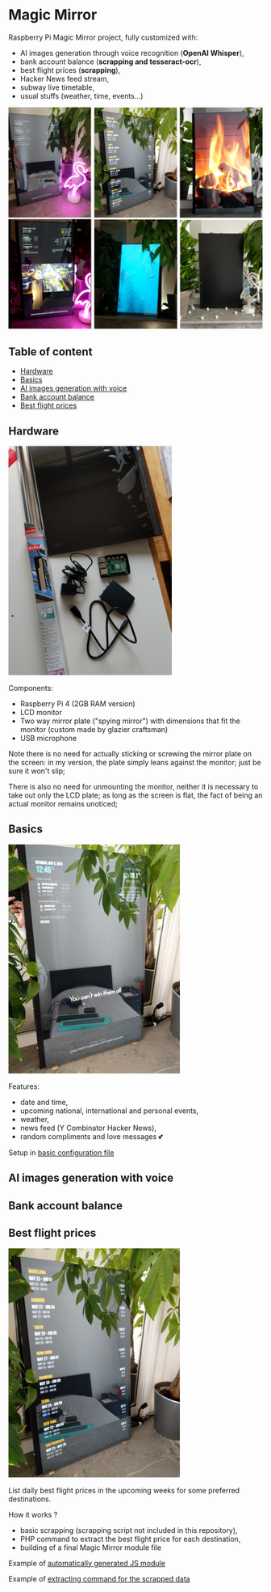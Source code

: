 # Magic Mirror

Raspberry Pi Magic Mirror project, fully customized with:
 * AI images generation through voice recognition (**OpenAI Whisper**),
 * bank account balance (**scrapping and tesseract-ocr**),
 * best flight prices (**scrapping**),
 * Hacker News feed stream,
 * subway live timetable,
 * usual stuffs (weather, time, events...)

![image](pictures/001.png)

## Table of content

 * [Hardware](#hardware)
 * [Basics](#basics)
 * [AI images generation with voice](#ai-images-generation-with-voice)
 * [Bank account balance](#bank-account-balance)
 * [Best flight prices](#best-flight-prices)

## Hardware

![image](pictures/002.png)

Components:
 * Raspberry Pi 4 (2GB RAM version)
 * LCD monitor
 * Two way mirror plate ("spying mirror") with dimensions that fit the monitor (custom made by glazier craftsman)
 * USB microphone

Note there is no need for actually sticking or screwing the mirror plate on the screen: in my version, the plate simply leans against the monitor; just be sure it won't slip;

There is also no need for unmounting the monitor, neither it is necessary to take out only the LCD plate; as long as the screen is flat, the fact of being an actual monitor remains unoticed;

## Basics

![image](pictures/003.jpg)

Features:
 * date and time,
 * upcoming national, international and personal events,
 * weather,
 * news feed (Y Combinator Hacker News),
 * random compliments and love messages :two_hearts:

Setup in [basic configuration file](https://github.com/jean553/magic-mirror/blob/master/configs/basic_config.js)

## AI images generation with voice

## Bank account balance

## Best flight prices

![image](pictures/004.jpg)

List daily best flight prices in the upcoming weeks for some preferred destinations.

How it works ?
 * basic scrapping (scrapping script not included in this repository),
 * PHP command to extract the best flight price for each destination,
 * building of a final Magic Mirror module file

Example of [automatically generated JS module](https://github.com/jean553/magic-mirror/blob/master/configs/MMM-Plate-Tickets.js)

Example of [extracting command for the scrapped data](https://github.com/jean553/magic-mirror/blob/master/commands/SyncPlaneTicketsCommand.php)
